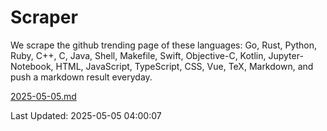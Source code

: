 # Scraper

We scrape the github trending page of these languages: Go, Rust, Python, Ruby, C++, C, Java, Shell, Makefile, Swift, Objective-C, Kotlin, Jupyter-Notebook, HTML, JavaScript, TypeScript, CSS, Vue, TeX, Markdown, and push a markdown result everyday.

[2025-05-05.md](https://github.com/yangwenmai/github-trending-backup/blob/master/2025-05-05.md)

Last Updated: 2025-05-05 04:00:07